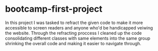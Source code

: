 # bootcamp-first-project
In this project I was tasked to refract the given code to make it more accessible to screen readers and anyone who'd be handicapped veiwing the website. Through the refracting proccess I cleaned up the code consolidating different classes with same elements into the same group shrinking the overall code and making it easier to navigate through. 
